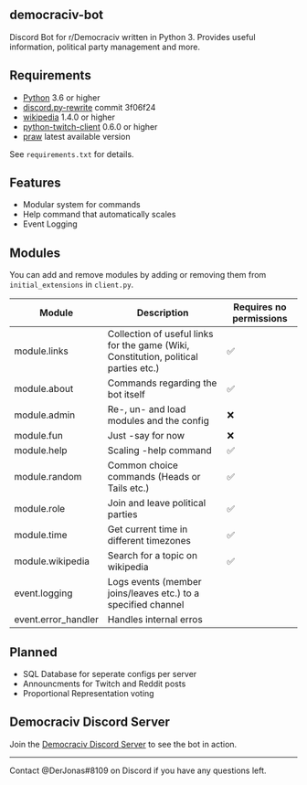 ## democraciv-bot
Discord Bot for r/Democraciv written in Python 3. Provides useful information, political party management and more. 

## Requirements
* [Python](https://www.python.org/downloads//) 3.6 or higher
* [discord.py-rewrite](https://github.com/Rapptz/discord.py/tree/3f06f247c039a23948e7bb0014ea31db533b4ba2) commit 3f06f24
* [wikipedia](https://pypi.org/project/wikipedia/) 1.4.0 or higher
* [python-twitch-client](https://github.com/tsifrer/python-twitch-client) 0.6.0 or higher
* [praw](https://github.com/praw-dev/praw) latest available version
 

See `requirements.txt` for details.

## Features
* Modular system for commands
* Help command that automatically scales
* Event Logging 

## Modules
You can add and remove modules by adding or removing them from `initial_extensions` in `client.py`.

Module | Description | Requires no permissions
------------ | ------------- | -------------
module.links | Collection of useful links for the game (Wiki, Constitution, political parties etc.) | ✅
module.about | Commands regarding the bot itself | ✅
module.admin | Re-, un- and load modules and the config | ❌
module.fun | Just -say for now | ❌
module.help | Scaling -help command | ✅
module.random | Common choice commands (Heads or Tails etc.) | ✅
module.role | Join and leave political parties | ✅
module.time | Get current time in different timezones | ✅
module.wikipedia | Search for a topic on wikipedia | ✅
event.logging | Logs events (member joins/leaves etc.) to a specified channel | 
event.error_handler | Handles internal erros | 

## Planned
* SQL Database for seperate configs per server
* Announcments for Twitch and Reddit posts
* Proportional Representation voting

## Democraciv Discord Server
Join the [Democraciv Discord Server](https://discord.gg/AK7dYMG) to see the bot in action.

---

Contact @DerJonas#8109 on Discord if you have any questions left.
